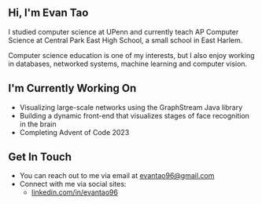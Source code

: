 ## Hi, I'm Evan Tao ##

I studied computer science at UPenn and currently teach AP Computer Science at Central Park East High School, a small school in East Harlem.

Computer science education is one of my interests, but I also enjoy working in databases, networked systems, machine learning and computer vision.

## I'm Currently Working On ##

- Visualizing large-scale networks using the GraphStream Java library
- Building a dynamic front-end that visualizes stages of face recognition in the brain
- Completing Advent of Code 2023

## Get In Touch ##

- You can reach out to me via email at evantao96@gmail.com 
- Connect with me via social sites:
	- [linkedin.com/in/evantao96](http://linkedin.com/in/evantao96/ "Named link title")

